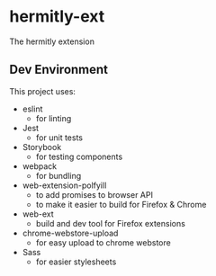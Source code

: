 # hermitly-ext
The hermitly extension

## Dev Environment

This project uses:

* eslint
  * for linting
* Jest
  * for unit tests
* Storybook
  * for testing components
* webpack
  * for bundling
* web-extension-polfyill
  * to add promises to browser API
  * to make it easier to build for Firefox & Chrome
* web-ext
  * build and dev tool for Firefox extensions
* chrome-webstore-upload
  * for easy upload to chrome webstore
* Sass
  * for easier stylesheets

